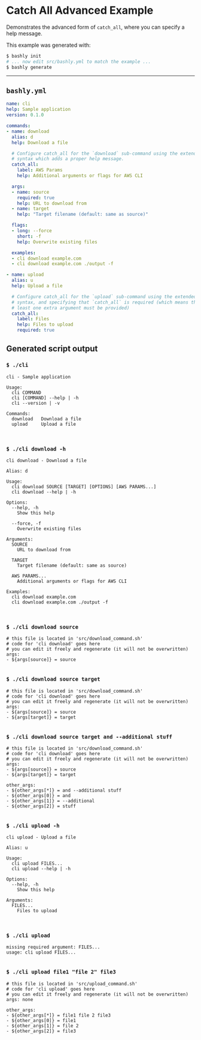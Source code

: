 # Catch All Advanced Example

Demonstrates the advanced form of `catch_all`, where you can specify a help
message.

This example was generated with:

```bash
$ bashly init
# ... now edit src/bashly.yml to match the example ...
$ bashly generate
```

-----

## `bashly.yml`

```yaml
name: cli
help: Sample application
version: 0.1.0

commands:
- name: download
  alias: d
  help: Download a file

  # Configure catch_all for the `download` sub-command using the extended
  # syntax which adds a proper help message.
  catch_all:
    label: AWS Params
    help: Additional arguments or flags for AWS CLI

  args:
  - name: source
    required: true
    help: URL to download from
  - name: target
    help: "Target filename (default: same as source)"

  flags:
  - long: --force
    short: -f
    help: Overwrite existing files

  examples:
  - cli download example.com
  - cli download example.com ./output -f

- name: upload
  alias: u
  help: Upload a file

  # Configure catch_all for the `upload` sub-command using the extended
  # syntax, and specifying that `catch_all` is required (which means that at 
  # least one extra argument must be provided)
  catch_all:
    label: Files
    help: Files to upload
    required: true
```



## Generated script output

### `$ ./cli`

```shell
cli - Sample application

Usage:
  cli COMMAND
  cli [COMMAND] --help | -h
  cli --version | -v

Commands:
  download   Download a file
  upload     Upload a file



```

### `$ ./cli download -h`

```shell
cli download - Download a file

Alias: d

Usage:
  cli download SOURCE [TARGET] [OPTIONS] [AWS PARAMS...]
  cli download --help | -h

Options:
  --help, -h
    Show this help

  --force, -f
    Overwrite existing files

Arguments:
  SOURCE
    URL to download from

  TARGET
    Target filename (default: same as source)

  AWS PARAMS...
    Additional arguments or flags for AWS CLI

Examples:
  cli download example.com
  cli download example.com ./output -f



```

### `$ ./cli download source`

```shell
# this file is located in 'src/download_command.sh'
# code for 'cli download' goes here
# you can edit it freely and regenerate (it will not be overwritten)
args:
- ${args[source]} = source


```

### `$ ./cli download source target`

```shell
# this file is located in 'src/download_command.sh'
# code for 'cli download' goes here
# you can edit it freely and regenerate (it will not be overwritten)
args:
- ${args[source]} = source
- ${args[target]} = target


```

### `$ ./cli download source target and --additional stuff`

```shell
# this file is located in 'src/download_command.sh'
# code for 'cli download' goes here
# you can edit it freely and regenerate (it will not be overwritten)
args:
- ${args[source]} = source
- ${args[target]} = target

other_args:
- ${other_args[*]} = and --additional stuff
- ${other_args[0]} = and
- ${other_args[1]} = --additional
- ${other_args[2]} = stuff


```

### `$ ./cli upload -h`

```shell
cli upload - Upload a file

Alias: u

Usage:
  cli upload FILES...
  cli upload --help | -h

Options:
  --help, -h
    Show this help

Arguments:
  FILES...
    Files to upload



```

### `$ ./cli upload`

```shell
missing required argument: FILES...
usage: cli upload FILES...


```

### `$ ./cli upload file1 "file 2" file3`

```shell
# this file is located in 'src/upload_command.sh'
# code for 'cli upload' goes here
# you can edit it freely and regenerate (it will not be overwritten)
args: none

other_args:
- ${other_args[*]} = file1 file 2 file3
- ${other_args[0]} = file1
- ${other_args[1]} = file 2
- ${other_args[2]} = file3


```



